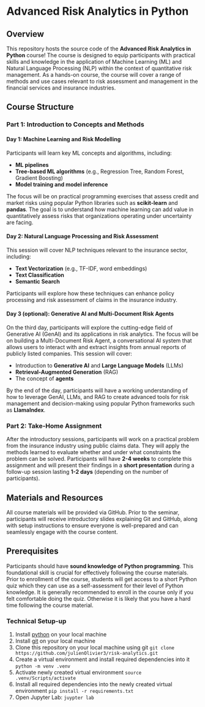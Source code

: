 # Advanced Risk Analytics in Python

## Overview
This repository hosts the source code of the **Advanced Risk Analytics in Python** course! The course is designed to equip participants with practical skills and knowledge in the application of Machine Learning (ML) and Natural Language Processing (NLP) within the context of quantitative risk management. As a hands-on course, the course will cover a range of methods and use cases relevant to risk assessment and management in the financial services and insurance industries.

## Course Structure

### Part 1: Introduction to Concepts and Methods

#### Day 1: Machine Learning and Risk Modelling
Participants will learn key ML concepts and algorithms, including:
- **ML pipelines**
- **Tree-based ML algorithms** (e.g., Regression Tree, Random Forest, Gradient Boosting)
- **Model training and model inference**

The focus will be on practical programming exercises that assess credit and market risks using popular Python libraries such as **scikit-learn** and **pandas**. The goal is to understand how machine learning can add value in quantitatively assess risks that organizations operating under uncertainty are facing.

#### Day 2: Natural Language Processing and Risk Assessment
This session will cover NLP techniques relevant to the insurance sector, including:
- **Text Vectorization** (e.g., TF-IDF, word embeddings)
- **Text Classification**
- **Semantic Search**

Participants will explore how these techniques can enhance policy processing and risk assessment of claims in the insurance industry.

#### Day 3 (optional): Generative AI and Multi-Document Risk Agents
On the third day, participants will explore the cutting-edge field of Generative AI (GenAI) and its applications in risk analytics. The focus will be on building a Multi-Document Risk Agent, a conversational AI system that allows users to interact with and extract insights from annual reports of publicly listed companies. This session will cover:
- Introduction to **Generative AI** and **Large Language Models** (LLMs)
- **Retrieval-Augmented Generation** (RAG)
- The concept of **agents**

By the end of the day, participants will have a working understanding of how to leverage GenAI, LLMs, and RAG to create advanced tools for risk management and decision-making using popular Python frameworks such as **LlamaIndex**.

### Part 2: Take-Home Assignment
After the introductory sessions, participants will work on a practical problem from the insurance industry using public claims data. They will apply the methods learned to evaluate whether and under what constraints the problem can be solved. Participants will have **2-4 weeks** to complete this assignment and will present their findings in a **short presentation** during a follow-up session lasting **1-2 days** (depending on the number of participants).

## Materials and Resources
All course materials will be provided via GitHub. Prior to the seminar, participants will receive introductory slides explaining Git and GitHub, along with setup instructions to ensure everyone is well-prepared and can seamlessly engage with the course content.

## Prerequisites
Participants should have **sound knowledge of Python programming**. This foundational skill is crucial for effectively following the course materials. Prior to enrollment of the course, students will get access to a short Python quiz which they can use as a self-assessment for their level of Python knowledge. It is generally recommended to enroll in the course only if you felt comfortable doing the quiz. Otherwise it is likely that you have a hard time following the course material.

### Technical Setup-up
1. Install [python](https://www.python.org/downloads/release/python-3120/) on your local machine
1. Install [git](https://git-scm.com/downloads) on your local machine
1. Clone this repository on your local machine using git
    `git clone https://github.com/julienOlivier3/risk-analytics.git`
1. Create a virtual environment and install required dependencies into it
    `python -m venv .venv`
1. Activate newly created virtual environment
    `source .venv/Scripts/activate`
1. Install all required dependencies into the newly created virtual environment
    `pip install -r requirements.txt`
1. Open Jupyter Lab:
    `juypter lab`
